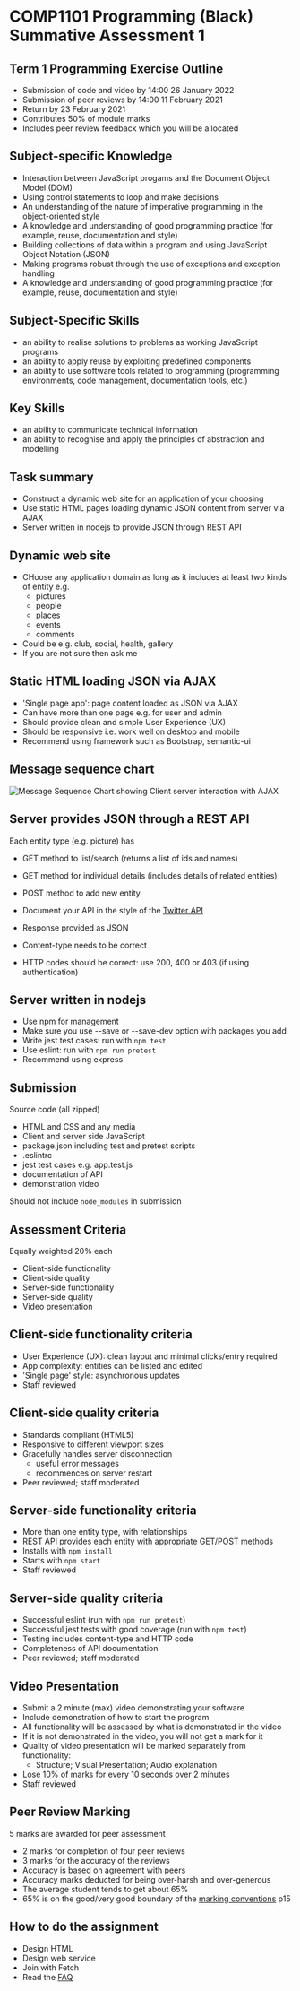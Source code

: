 # COMP1101 Programming (Black) Summative Assessment 1 


## Term 1 Programming Exercise Outline

- Submission of code and video by 14:00 26 January 2022
- Submission of peer reviews by 14:00 11 February 2021
- Return by 23 February 2021
- Contributes 50% of module marks
- Includes peer review feedback which you will be allocated


## Subject-specific Knowledge

- Interaction between JavaScript progams and the Document Object Model (DOM)
- Using control statements to loop and make decisions
- An understanding of the nature of imperative programming in the object-oriented style
- A knowledge and understanding of good programming practice (for example, reuse, documentation and style)
- Building collections of data within a program and using JavaScript Object Notation (JSON)
- Making programs robust through the use of exceptions and exception handling
- A knowledge and understanding of good programming practice (for example, reuse, documentation and style)


## Subject-Specific Skills

- an ability to realise solutions to problems as working JavaScript programs
- an ability to apply reuse by exploiting predefined components
- an ability to use software tools related to programming (programming environments, code management, documentation tools, etc.)


## Key Skills

- an ability to communicate technical information
- an ability to recognise and apply the principles of abstraction and modelling



## Task summary

- Construct a dynamic web site for an application of your choosing
- Use static HTML pages loading dynamic JSON content from server via AJAX
- Server written in nodejs to provide JSON through REST API


## Dynamic web site

- CHoose any application domain as long as it includes at least two kinds of entity e.g.
  - pictures
  - people
  - places
  - events
  - comments
- Could be e.g. club, social, health, gallery
- If you are not sure then ask me


## Static HTML loading JSON via AJAX

- 'Single page app': page content loaded as JSON via AJAX
- Can have more than one page e.g. for user and admin
- Should provide clean and simple User Experience (UX)
- Should be responsive i.e. work well on desktop and mobile
- Recommend using framework such as Bootstrap, semantic-ui


## Message sequence chart

![Message Sequence Chart showing Client server interaction with AJAX](https://www.websequencediagrams.com/cgi-bin/cdraw?lz=dGl0bGUgQ2xpZW50L3NlcnZlciBpbnRlcmFjdGlvbgoKABUGLT5TABcFOiBTdGF0aWMgcGFnZSByZXF1ZXN0CgAWBi0-AEEGOiBIVE1MCmxvb3AgZWFjaCB1c2VyIABJBwA_EER5bmFtaWMgY29udGVudABLCCAoQUpBWCkASRFKU09OAIEKCQBnCFJlbmRlcgAXBQA_CWFzAIEBBSB3aXRoaW4gRE9NCmVuZAoK&s=roundgreen)


## Server provides JSON through a REST API

Each entity type (e.g. picture) has 

- GET method to list/search (returns a list of ids and names)
- GET method for individual details (includes details of related entities)
- POST method to add new entity
- Document your API in the style of the [Twitter API](https://developer.twitter.com/en/docs/twitter-api/api-reference-index)


- Response provided as JSON
- Content-type needs to be correct
- HTTP codes should be correct: use 200, 400 or 403 (if using authentication)


## Server written in nodejs

- Use npm for management
- Make sure you use --save or --save-dev option with packages you add
- Write jest test cases: run with `npm test`
- Use eslint: run with `npm run pretest`
- Recommend using express


## Submission

Source code (all zipped)

- HTML and CSS and any media
- Client and server side JavaScript
- package.json including test and pretest scripts
- .eslintrc 
- jest test cases e.g. app.test.js
- documentation of API
- demonstration video 

Should not include `node_modules` in submission


## Assessment Criteria

Equally weighted 20% each

- Client-side functionality
- Client-side quality
- Server-side functionality
- Server-side quality
- Video presentation


## Client-side functionality criteria

- User Experience (UX): clean layout and minimal clicks/entry required
- App complexity: entities can be listed and edited
- 'Single page' style: asynchronous updates
- Staff reviewed


## Client-side quality criteria

- Standards compliant (HTML5)
- Responsive to different viewport sizes
- Gracefully handles server disconnection
  - useful error messages
  - recommences on server restart
- Peer reviewed; staff moderated


## Server-side functionality criteria

- More than one entity type, with relationships
- REST API provides each entity with appropriate GET/POST methods
- Installs with `npm install`
- Starts with `npm start`
- Staff reviewed


## Server-side quality criteria

- Successful eslint (run with `npm run pretest`)
- Successful jest tests with good coverage (run with `npm test`)
- Testing includes content-type and HTTP code
- Completeness of API documentation 
- Peer reviewed; staff moderated


## Video Presentation

- Submit a 2 minute (max) video demonstrating your software
- Include demonstration of how to start the program
- All functionality will be assessed by what is demonstrated in the video
- If it is not demonstrated in the video, you will not get a mark for it
- Quality of video presentation will be marked separately from functionality:
  - Structure; Visual Presentation; Audio explanation
- Lose 10% of marks for every 10 seconds over 2 minutes
- Staff reviewed


## Peer Review Marking

5 marks are awarded for peer assessment

* 2 marks for completion of four peer reviews
* 3 marks for the accuracy of the reviews
* Accuracy is based on agreement with peers
* Accuracy marks deducted for being over-harsh and over-generous
* The average student tends to get about 65%
* 65% is on the good/very good boundary of the [marking conventions](https://www.dur.ac.uk/resources/university.calendar/volumeii/2019.2020/coreregsug.pdf) p15


## How to do the assignment

- Design HTML
- Design web service
- Join with Fetch
- Read the [FAQ](FAQ.md)
